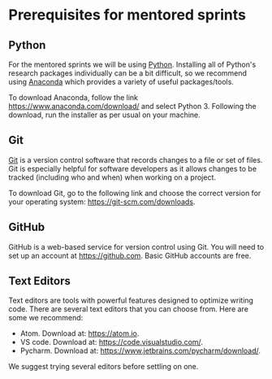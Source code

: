 Prerequisites for mentored sprints
==================================

Python
------
For the mentored sprints we will be using [Python](https://www.python.org/).
Installing all of Python's research packages individually can be a bit
difficult, so we recommend using [Anaconda](https://www.anaconda.com/) which 
provides a variety of useful packages/tools.

To download Anaconda, follow the link https://www.anaconda.com/download/ and select
Python 3. Following the download, run the installer as per usual on your machine.

Git
---
[Git](https://git-scm.com/) is a version control software that records changes
to a file or set of files. Git is especially helpful for software developers
as it allows changes to be tracked (including who and when) when working on a 
project.

To download Git, go to the following link and choose the correct version for your
operating system: https://git-scm.com/downloads.

GitHub
------
GitHub is a web-based service for version control using Git. You will need
to set up an account at https://github.com. Basic GitHub accounts are
free.

Text Editors
------------
Text editors are tools with powerful features designed to optimize writing code.
There are several text editors that you can choose from.
Here are some we recommend:

- Atom. Download at: https://atom.io.
- VS code. Download at: https://code.visualstudio.com/.
- Pycharm. Download at: https://www.jetbrains.com/pycharm/download/.

We suggest trying several editors before settling on one.